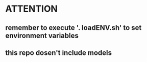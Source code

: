 # ATTENTION
## remember to execute '. loadENV.sh' to set environment variables
## this repo dosen't include models
